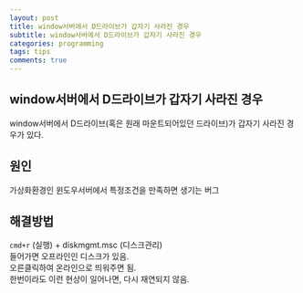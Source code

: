 ```yaml
---
layout: post
title: window서버에서 D드라이브가 갑자기 사라진 경우
subtitle: window서버에서 D드라이브가 갑자기 사라진 경우
categories: programming
tags: tips
comments: true
---
```


## window서버에서 D드라이브가 갑자기 사라진 경우

 window서버에서 D드라이브(혹은 원래 마운트되어있던 드라이브)가 갑자기 사라진 경우가 있다.  

 ## 원인

 가상화환경인 윈도우서버에서 특정조건을 만족하면 생기는 버그

 ## 해결방법
 
 `cmd+r` (실행) + diskmgmt.msc (디스크관리)  
 들어가면 오프라인인 디스크가 있음.  
 오른클릭하여 온라인으로 띄워주면 됨.   
 한번이라도 이런 현상이 일어나면, 다시 재연되지 않음.  